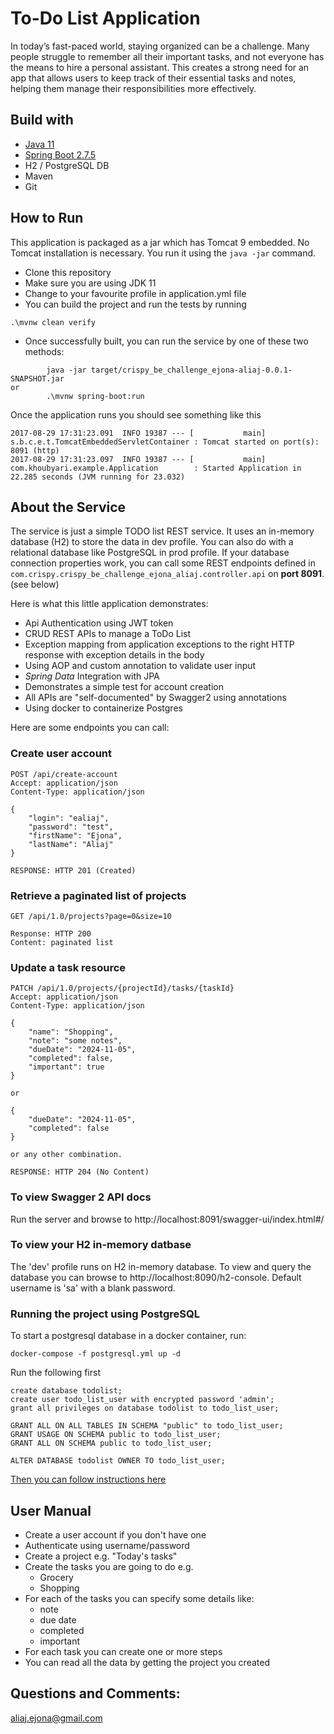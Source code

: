 # To-Do List Application

In today’s fast-paced world, staying organized can be a challenge. Many people struggle to remember all their important 
tasks, and not everyone has the means to hire a personal assistant. This creates a strong need for an app that allows 
users to keep track of their essential tasks and notes, helping them manage their responsibilities more effectively.

## Build with
- [Java 11](https://www.oracle.com/uk/java/technologies/javase/jdk11-archive-downloads.html)
- [Spring Boot 2.7.5](https://spring.io/blog/2022/10/20/spring-boot-2-7-5-available-now)
- H2 / PostgreSQL DB
- Maven
- Git

## How to Run

This application is packaged as a jar which has Tomcat 9 embedded. No Tomcat installation is necessary. 
You run it using the ```java -jar``` command.

* Clone this repository
* Make sure you are using JDK 11
* Change to your favourite profile in application.yml file
* You can build the project and run the tests by running 
```
.\mvnw clean verify
```
* Once successfully built, you can run the service by one of these two methods:
```
        java -jar target/crispy_be_challenge_ejona-aliaj-0.0.1-SNAPSHOT.jar
or
        .\mvnw spring-boot:run
```

Once the application runs you should see something like this

```
2017-08-29 17:31:23.091  INFO 19387 --- [           main] s.b.c.e.t.TomcatEmbeddedServletContainer : Tomcat started on port(s): 8091 (http)
2017-08-29 17:31:23.097  INFO 19387 --- [           main] com.khoubyari.example.Application        : Started Application in 22.285 seconds (JVM running for 23.032)
```

## About the Service

The service is just a simple TODO list REST service. It uses an in-memory database (H2) to store the data in dev profile. 
You can also do with a relational database like PostgreSQL in prod profile. If your database connection properties work, 
you can call some REST endpoints defined in ```com.crispy.crispy_be_challenge_ejona_aliaj.controller.api``` on **port 8091**. (see below)

Here is what this little application demonstrates:

* Api Authentication using JWT token
* CRUD REST APIs to manage a ToDo List
* Exception mapping from application exceptions to the right HTTP response with exception details in the body
* Using AOP and custom annotation to validate user input
* *Spring Data* Integration with JPA
* Demonstrates a simple test for account creation
* All APIs are "self-documented" by Swagger2 using annotations
* Using docker to containerize Postgres

Here are some endpoints you can call:

### Create user account

```
POST /api/create-account
Accept: application/json
Content-Type: application/json

{
    "login": "ealiaj",
    "password": "test",
    "firstName": "Ejona",
    "lastName": "Aliaj"
}

RESPONSE: HTTP 201 (Created)
```

### Retrieve a paginated list of projects

```
GET /api/1.0/projects?page=0&size=10

Response: HTTP 200
Content: paginated list 
```

### Update a task resource

```
PATCH /api/1.0/projects/{projectId}/tasks/{taskId}
Accept: application/json
Content-Type: application/json

{
    "name": "Shopping",
    "note": "some notes",
    "dueDate": "2024-11-05",
    "completed": false,
    "important": true
}

or 

{
    "dueDate": "2024-11-05",
    "completed": false
}

or any other combination.

RESPONSE: HTTP 204 (No Content)
```
### To view Swagger 2 API docs

Run the server and browse to http://localhost:8091/swagger-ui/index.html#/

### To view your H2 in-memory datbase

The 'dev' profile runs on H2 in-memory database. To view and query the database you can browse to http://localhost:8090/h2-console. 
Default username is 'sa' with a blank password.

### Running the project using PostgreSQL

To start a postgresql database in a docker container, run:
``` 
docker-compose -f postgresql.yml up -d
```

Run the following first
```
create database todolist;
create user todo_list_user with encrypted password 'admin';
grant all privileges on database todolist to todo_list_user;

GRANT ALL ON ALL TABLES IN SCHEMA "public" to todo_list_user;
GRANT USAGE ON SCHEMA public to todo_list_user;
GRANT ALL ON SCHEMA public to todo_list_user;

ALTER DATABASE todolist OWNER TO todo_list_user;
```

[Then you can follow instructions here](#how-to-run)

## User Manual

- Create a user account if you don't have one
- Authenticate using username/password
- Create a project e.g. "Today's tasks"
- Create the tasks you are going to do e.g.
  - Grocery
  - Shopping
- For each of the tasks you can specify some details like: 
  - note
  - due date
  - completed
  - important
- For each task you can create one or more steps
- You can read all the data by getting the project you created

## Questions and Comments: 
aliaj.ejona@gmail.com